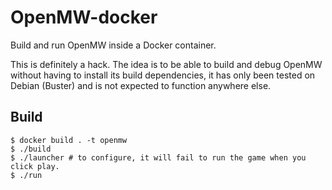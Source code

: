 # OpenMW-docker

Build and run OpenMW inside a Docker container.

This is definitely a hack. The idea is to be able to build and debug OpenMW
without having to install its build dependencies, it has only been tested on
Debian (Buster) and is not expected to function anywhere else.

## Build
```shell
$ docker build . -t openmw
$ ./build
$ ./launcher # to configure, it will fail to run the game when you click play.
$ ./run
```
